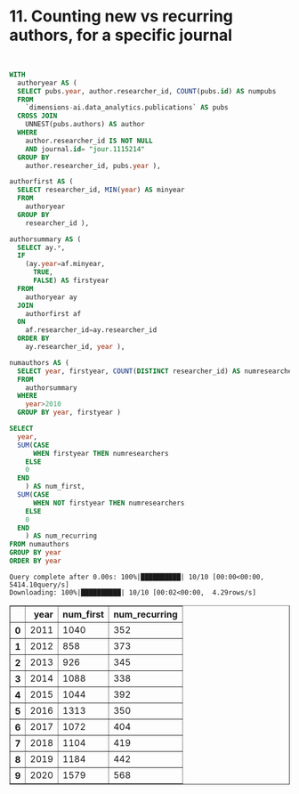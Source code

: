# 11. Counting new vs recurring authors, for a specific journal


```sql


WITH
  authoryear AS (
  SELECT pubs.year, author.researcher_id, COUNT(pubs.id) AS numpubs
  FROM
    `dimensions-ai.data_analytics.publications` AS pubs
  CROSS JOIN
    UNNEST(pubs.authors) AS author
  WHERE
    author.researcher_id IS NOT NULL
    AND journal.id= "jour.1115214"
  GROUP BY
    author.researcher_id, pubs.year ),

authorfirst AS (
  SELECT researcher_id, MIN(year) AS minyear
  FROM
    authoryear
  GROUP BY
    researcher_id ),

authorsummary AS (
  SELECT ay.*,
  IF
    (ay.year=af.minyear,
      TRUE,
      FALSE) AS firstyear
  FROM
    authoryear ay
  JOIN
    authorfirst af
  ON
    af.researcher_id=ay.researcher_id
  ORDER BY
    ay.researcher_id, year ),

numauthors AS (
  SELECT year, firstyear, COUNT(DISTINCT researcher_id) AS numresearchers
  FROM
    authorsummary
  WHERE
    year>2010
  GROUP BY year, firstyear )

SELECT
  year,
  SUM(CASE
      WHEN firstyear THEN numresearchers
    ELSE
    0
  END
    ) AS num_first,
  SUM(CASE
      WHEN NOT firstyear THEN numresearchers
    ELSE
    0
  END
    ) AS num_recurring
FROM numauthors
GROUP BY year
ORDER BY year

```

    Query complete after 0.00s: 100%|██████████| 10/10 [00:00<00:00, 5414.10query/s]                       
    Downloading: 100%|██████████| 10/10 [00:02<00:00,  4.29rows/s]





<div>
<style scoped>
    .dataframe tbody tr th:only-of-type {
        vertical-align: middle;
    }

    .dataframe tbody tr th {
        vertical-align: top;
    }

    .dataframe thead th {
        text-align: right;
    }
</style>
<table border="1" class="dataframe">
  <thead>
    <tr style="text-align: right;">
      <th></th>
      <th>year</th>
      <th>num_first</th>
      <th>num_recurring</th>
    </tr>
  </thead>
  <tbody>
    <tr>
      <th>0</th>
      <td>2011</td>
      <td>1040</td>
      <td>352</td>
    </tr>
    <tr>
      <th>1</th>
      <td>2012</td>
      <td>858</td>
      <td>373</td>
    </tr>
    <tr>
      <th>2</th>
      <td>2013</td>
      <td>926</td>
      <td>345</td>
    </tr>
    <tr>
      <th>3</th>
      <td>2014</td>
      <td>1088</td>
      <td>338</td>
    </tr>
    <tr>
      <th>4</th>
      <td>2015</td>
      <td>1044</td>
      <td>392</td>
    </tr>
    <tr>
      <th>5</th>
      <td>2016</td>
      <td>1313</td>
      <td>350</td>
    </tr>
    <tr>
      <th>6</th>
      <td>2017</td>
      <td>1072</td>
      <td>404</td>
    </tr>
    <tr>
      <th>7</th>
      <td>2018</td>
      <td>1104</td>
      <td>419</td>
    </tr>
    <tr>
      <th>8</th>
      <td>2019</td>
      <td>1184</td>
      <td>442</td>
    </tr>
    <tr>
      <th>9</th>
      <td>2020</td>
      <td>1579</td>
      <td>568</td>
    </tr>
  </tbody>
</table>
</div>



